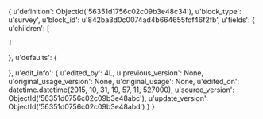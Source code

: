 {
  u'definition': ObjectId('56351d1756c02c09b3e48c34'),
  u'block_type': u'survey',
  u'block_id': u'842ba3d0c0074ad4b664655fdf46f2fb',
  u'fields': {
    u'children': [

    ]
  },
  u'defaults': {

  },
  u'edit_info': {
    u'edited_by': 4L,
    u'previous_version': None,
    u'original_usage_version': None,
    u'original_usage': None,
    u'edited_on': datetime.datetime(2015,
    10,
    31,
    19,
    57,
    11,
    527000),
    u'source_version': ObjectId('56351d0756c02c09b3e48abc'),
    u'update_version': ObjectId('56351d0756c02c09b3e48abd')
  }
}
